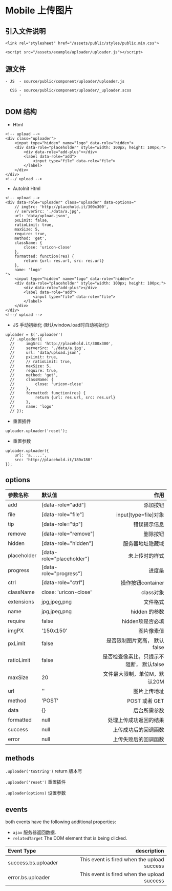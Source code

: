 # Mobile 上传图片

## 引入文件说明

```
<link rel="stylesheet" href="/assets/public/styles/public.min.css">

<script src="/assets/example/uploader/uploader.js"></script>
```

## 源文件

```
- JS  - source/public/component/uploader/uploader.js
      -
  CSS - source/public/component/uploader/_uploader.scss
      -
```

## DOM 结构

- Html

```
<!-- upload -->
<div class="uploader">
    <input type="hidden" name="logo" data-role="hidden">
    <div data-role="placeholder" style="width: 100px; height: 100px;">
        <div data-role="add-plus"></div>
        <label data-role="add">
            <input type="file" data-role="file">
        </label>
    </div>
</div>
<!--/ upload -->
```

- AutoInit Html

```
<!-- upload -->
<div data-role="uploader" class="uploader" data-options="
    // imgSrc: 'http://placehold.it/300x300',
    // serverSrc: './data/a.jpg',
    url: 'data/upload.json',
    pxLimit: false,
    ratioLimit: true,
    maxSize: 5,
    require: true,
    method: 'get',
    className: {
        close: 'uricon-close'
    },
    formatted: function(res) {
        return {url: res.url, src: res.url}
    },
    name: 'logo'
">
    <input type="hidden" name="logo" data-role="hidden">
    <div data-role="placeholder" style="width: 100px; height: 100px;">
        <div data-role="add-plus"></div>
        <label data-role="add">
            <input type="file" data-role="file">
        </label>
    </div>
</div>
<!--/ upload -->
```

- JS 手动初始化 (默认window.load时自动初始化)

```
uploader = $('.uploader')
  // .uploader({
  //     imgSrc: 'http://placehold.it/300x300',
  //     serverSrc: './data/a.jpg',
  //     url: 'data/upload.json',
  //     pxLimit: true,
  //     // ratioLimit: true,
  //     maxSize: 5,
  //     require: true,
  //     method: 'get',
  //     className: {
  //         close: 'uricon-close'
  //     },
  //     formatted: function(res) {
  //         return {url: res.url, src: res.url}
  //     },
  //     name: 'logo'
  // });
```

- 重置插件

```
uploader.uploader('reset');
```

- 重置参数

```
uploader.uploader({
    url: 'a.....',
    src: 'http://placehold.it/180x180'
});
```

## options

参数名称        | 默认值                       |                      作用
:---------- | :------------------------ | ----------------------:
add         | [data-role="add"]         |                    添加按钮
file        | [data-role="file"]        |      input[type=file]对象
tip         | [data-role="tip"]         |                  错误提示信息
remove      | [data-role="remove"]      |                    删除按钮
hidden      | [data-role="hidden"]      |                服务器地址隐藏域
placeholder | [data-role="placeholder"] |                 未上传时的样式
progress    | [data-role="progress"]    |                     进度条
ctrl        | [data-role="ctrl"]        |           操作按钮container
className   | close: 'uricon-close'     |                 class对象
extensions  | jpg,jpeg,png              |                    文件格式
name        | jpg,jpeg,png              |              hidden 的参数
require     | false                     |             hidden项是否必填
imgPX       | '150x150'                 |                   图片像素值
pxLimit     | false                     |       是否限制图片宽高， 默认false
ratioLimit  | false                     | 是否检查像素比，只提示不阻断， 默认false
maxSize     | 20                        |        文件最大限制，单位M，默认20M
url         | ''                        |                  图片上传地址
method      | 'POST'                    |             POST 或者 GET
data        | {}                        |                  后台所需参数
formatted   | null                      |             处理上传成功返回的结果
success     | null                      |              上传成功后的回调函数
error       | null                      |              上传失败后的回调函数

## methods

`.uploader('toString')` return 版本号

`.uploader('reset')` 重置插件

`.uploader(options)` 设置参数

## events

both events have the following additional properties:

- `ajax` 服务器返回数据.
- `relatedTarget` The DOM element that is being clicked.

Event Type          |                                 description
:------------------ | ------------------------------------------:
success.bs.uploader | This event is fired when the upload success
error.bs.uploader   | This event is fired when the upload success
